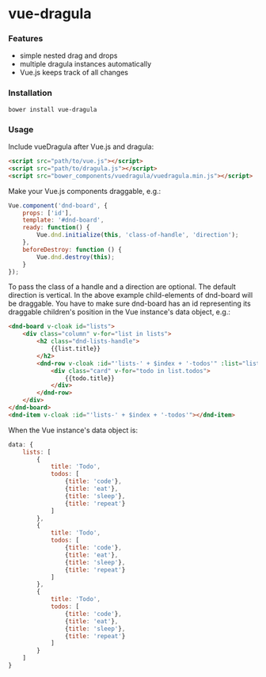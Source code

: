# vue-dragula
### Features
- simple nested drag and drops
- multiple dragula instances automatically
- Vue.js keeps track of all changes


### Installation
```
bower install vue-dragula
```
### Usage
Include vueDragula after Vue.js and dragula:
```html
<script src="path/to/vue.js"></script>
<script src="path/to/dragula.js"></script>
<script src="bower_components/vuedragula/vuedragula.min.js"></script>
```
Make your Vue.js components draggable, e.g.:
```javascript
Vue.component('dnd-board', {
    props: ['id'],
    template: '#dnd-board',
    ready: function() {
        Vue.dnd.initialize(this, 'class-of-handle', 'direction');
    },
    beforeDestroy: function () {
        Vue.dnd.destroy(this);
    }
});
```
To pass the class of a handle and a direction are optional. The default direction is vertical. In the above example child-elements of dnd-board will be draggable. 
You have to make sure dnd-board has an id representing its draggable children's position in the Vue instance's data object, e.g.:
```html
<dnd-board v-cloak id="lists">
    <div class="column" v-for="list in lists">
        <h2 class="dnd-lists-handle">
            {{list.title}}
        </h2>
        <dnd-row v-cloak :id="'lists-' + $index + '-todos'" :list="list">
            <div class="card" v-for="todo in list.todos">
                {{todo.title}}
            </div>
        </dnd-row>
    </div>
</dnd-board>
<dnd-item v-cloak :id="'lists-' + $index + '-todos'"></dnd-item>
```
When the Vue instance's data object is:
```javascript
data: {
    lists: [
        {
            title: 'Todo',
            todos: [
                {title: 'code'},
                {title: 'eat'},
                {title: 'sleep'},
                {title: 'repeat'}
            ]
        },
        {
            title: 'Todo',
            todos: [
                {title: 'code'},
                {title: 'eat'},
                {title: 'sleep'},
                {title: 'repeat'}
            ]
        },
        {
            title: 'Todo',
            todos: [
                {title: 'code'},
                {title: 'eat'},
                {title: 'sleep'},
                {title: 'repeat'}
            ]
        }
    ]
}
```